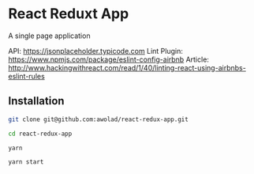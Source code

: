 # React Reduxt App

A single page application

API: https://jsonplaceholder.typicode.com
Lint Plugin: https://www.npmjs.com/package/eslint-config-airbnb
Article: http://www.hackingwithreact.com/read/1/40/linting-react-using-airbnbs-eslint-rules

## Installation

```bash
git clone git@github.com:awolad/react-redux-app.git

cd react-redux-app

yarn

yarn start
```
